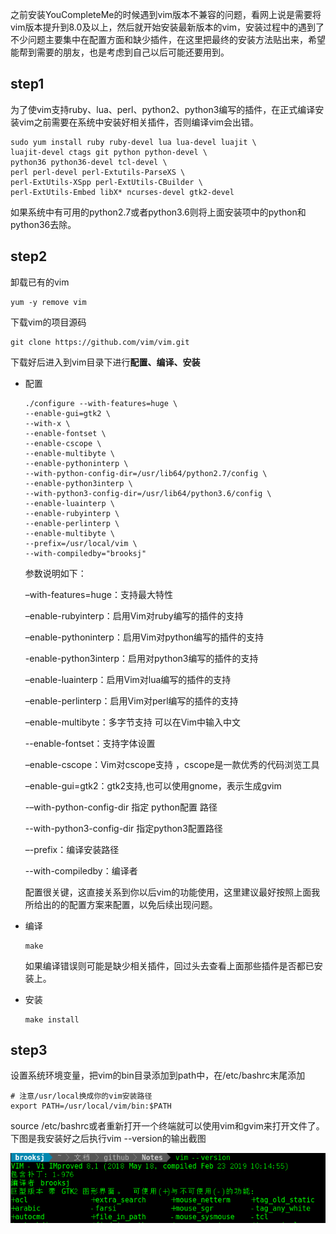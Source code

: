 之前安装YouCompleteMe的时候遇到vim版本不兼容的问题，看网上说是需要将vim版本提升到8.0及以上，然后就开始安装最新版本的vim，安装过程中的遇到了不少问题主要集中在配置方面和缺少插件，在这里把最终的安装方法贴出来，希望能帮到需要的朋友，也是考虑到自己以后可能还要用到。

## step1

为了使vim支持ruby、lua、perl、python2、python3编写的插件，在正式编译安装vim之前需要在系统中安装好相关插件，否则编译vim会出错。

```shell
sudo yum install ruby ruby-devel lua lua-devel luajit \
luajit-devel ctags git python python-devel \
python36 python36-devel tcl-devel \
perl perl-devel perl-Extutils-ParseXS \
perl-ExtUtils-XSpp perl-ExtUtils-CBuilder \
perl-ExtUtils-Embed libX* ncurses-devel gtk2-devel
```

如果系统中有可用的python2.7或者python3.6则将上面安装项中的python和python36去除。

## step2

卸载已有的vim

```shell
yum -y remove vim
```

下载vim的项目源码

```shell
git clone https://github.com/vim/vim.git
```

下载好后进入到vim目录下进行**配置、编译、安装**

* 配置
  ```shell
  ./configure --with-features=huge \
  --enable-gui=gtk2 \
  --with-x \
  --enable-fontset \
  --enable-cscope \
  --enable-multibyte \
  --enable-pythoninterp \
  --with-python-config-dir=/usr/lib64/python2.7/config \
  --enable-python3interp \
  --with-python3-config-dir=/usr/lib64/python3.6/config \
  --enable-luainterp \
  --enable-rubyinterp \
  --enable-perlinterp \
  --enable-multibyte \
  --prefix=/usr/local/vim \
  --with-compiledby="brooksj"
  ```

  参数说明如下：

  –with-features=huge：支持最大特性 

  –enable-rubyinterp：启用Vim对ruby编写的插件的支持 

  –enable-pythoninterp：启用Vim对python编写的插件的支持 

  -enable-python3interp：启用对python3编写的插件的支持

  –enable-luainterp：启用Vim对lua编写的插件的支持 

  –enable-perlinterp：启用Vim对perl编写的插件的支持 

  –enable-multibyte：多字节支持 可以在Vim中输入中文 

  --enable-fontset：支持字体设置

  –enable-cscope：Vim对cscope支持 ，cscope是一款优秀的代码浏览工具

  –enable-gui=gtk2：gtk2支持,也可以使用gnome，表示生成gvim 

  -–with-python-config-dir 指定 python配置 路径 

  --with-python3-config-dir 指定python3配置路径

  –-prefix：编译安装路径 

  --with-compiledby：编译者

  配置很关键，这直接关系到你以后vim的功能使用，这里建议最好按照上面我所给出的的配置方案来配置，以免后续出现问题。

* 编译

  ```shell
  make
  ```

  如果编译错误则可能是缺少相关插件，回过头去查看上面那些插件是否都已安装上。

* 安装

  ```shell
  make install
  ```
## step3

设置系统环境变量，把vim的bin目录添加到path中，在/etc/bashrc末尾添加

```shell
# 注意/usr/local换成你的vim安装路径
export PATH=/usr/local/vim/bin:$PATH 
```

source /etc/bashrc或者重新打开一个终端就可以使用vim和gvim来打开文件了。下图是我安装好之后执行vim --version的输出截图

<div align="center">
    <img src="https://raw.githubusercontent.com/tracy-talent/Notes/master/imgs/vim8.1截图.png">
</div>

